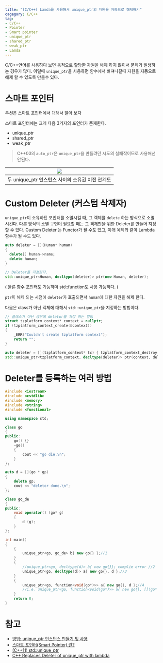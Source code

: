 ```yaml
---
title: "[C/C++] Lamda를 사용해서 unique_ptr의 자원을 자동으로 해제하기"
cagegory: C/C++
tag:
- C/C++
- Pointer
- Smart pointer
- unique_ptr
- shared_ptr
- weak_ptr
- Lamda
---
```


C/C++언어를 사용하다 보면 동적으로 할당한 자원을 해제 하지 않이서 문제가 발생하는 경우가 많다. 이럴때 `unique_ptr`을 사용하면 함수에서 빠져나갈때 자원을 자동으로 해제 할 수 있도록 만들수 있다.

# 스마트 포인터

우선은 스마트 포인터에서 대해서 알아 보자

스마트 포인터에는 크게 다음 3가지의 포인터가 존재한다.

* unique_ptr
* shared_ptr
* weak_ptr

> C++03의 `auto_ptr`은 `unique_ptr`을 만들려던 시도의 실패작이므로 사용해선 안된다.

|![](https://docs.microsoft.com/ko-kr/cpp/cpp/media/unique_ptr.png?view=msvc-170)|
|:---:|
|두 unique_ptr 인스턴스 사이의 소유권 이전 관계도|

# Custom Deleter (커스텀 삭제자)

`unique_ptr`이 소유하던 포인터를 소멸시킬 때, 그 객체를 `delete` 하는 방식으로 소멸시킨다. 다른 방식의 소멸 구현이 필요할 때는 그 객체만을 위한 Deleter를 만들어 지정할 수 있다. Custom Deleter 는 Functor가 될 수도 있고, 아래 예제와 같이 Lambda 함수가 될 수도 있다.

```cpp
auto deleter = [](Human* human)
{
  delete[] human->name;
  delete human;
}

// Deleter를 지정한다.
std::unique_ptr<Human, decltype(deleter)> ptr(new Human, deleter);
```
( 물론 함수 포인터도 가능하며 std::function도 사용 가능하다. )

`ptr`이 해제 되는 시점에 `deleter`가 호출되면서 `human`에 대한 자원을 해제 한다.

다음은 class가 아닌 객체에 대해서 `std::unique_ptr`을 지정하는 방법이다.

```cpp
// 클래스가 아닌 경우에 deletor를 지정 하는 방법
struct tzplatform_context* context = nullptr;
if (tzplatform_context_create(&context))
{
    _ERR("Couldn't create tzplatform context");
    return "";
}

auto deleter = [](tzplatform_context* tc) { tzplatform_context_destroy(tc); };
std::unique_ptr<tzplatform_context, decltype(deleter)> ptr(context, deleter); // context에 new 없이 그냥 사용한다.
```

# Deleter를 등록하는 여러 방법

```cpp
#include <iostream>
#include <cstdlib>
#include <memory>
#include <string>
#include <functional>

using namespace std;

class go
{
public:
    go() {}
    ~go()
    {
        cout << "go die.\n";
    }
};

auto d = [](go * gp)
{
    delete gp;
    cout << "deletor done.\n";
};

class go_de
{
public:
    void operator() (go* g)
    {
        d (g);
    }
};

int main()
{
    {
        unique_ptr<go, go_de> b{ new go{} };//1
    }
    {
        //unique_ptr<go, decltype(d)> b{ new go{}}; complie error //2
        unique_ptr<go, decltype(d)> a{ new go{}, d };//3
    }
    {
        unique_ptr<go, function<void(go*)>> a{ new go{}, d };//4
        //i.e. unique_ptr<go, function<void(go*)>> a{ new go{}, [](go* gp){ delete gp; cout << "deletor done.\n"; }};
    }
    return 0;
}
```

# 참고

* [방법: unique_ptr 인스턴스 만들기 및 사용](https://docs.microsoft.com/ko-kr/cpp/cpp/how-to-create-and-use-unique-ptr-instances)
* [스마트 포인터(Smart Pointer) 란?](https://dydtjr1128.github.io/cpp/2019/05/10/Cpp-smart-pointer.html)
* [(C++11) std::unique_ptr](https://blog.frec.kr/cpp/modern-cpp-0/)
* [C++ Replaces Deleter of unique_ptr with lambda](https://programmer.group/c-replaces-deleter-of-unique_ptr-with-lambda.html)
